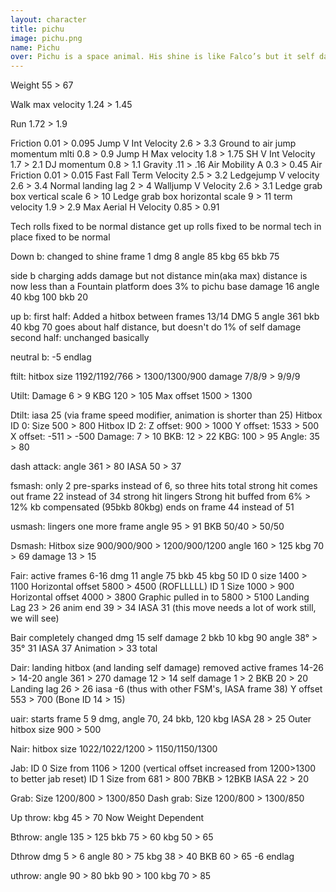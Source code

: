 ```yaml
---
layout: character
title: pichu
image: pichu.png
name: Pichu
over: Pichu is a space animal. His shine is like Falco’s but it self damages Pichu. His recovery is weakened to help him fit further in to his spacie archetype.
---
```


Weight 55 > 67

Walk max velocity 1.24 > 1.45

Run 1.72 > 1.9

Friction 0.01 > 0.095
Jump V Int Velocity 2.6 > 3.3
Ground to air jump momentum mlti 0.8 > 0.9
Jump H Max velocity 1.8 > 1.75
SH V Int Velocity 1.7 > 2.1
DJ momentum 0.8 > 1.1
Gravity .11 > .16
Air Mobility A 0.3 > 0.45
Air Friction 0.01 > 0.015
Fast Fall Term Velocity 2.5 > 3.2
Ledgejump V velocity 2.6 > 3.4
Normal landing lag 2 > 4
Walljump V Velocity 2.6 > 3.1
Ledge grab box vertical scale 6 > 10
Ledge grab box horizontal scale 9 > 11
term velocity 1.9 > 2.9
Max Aerial H Velocity 0.85 > 0.91

Tech rolls fixed to be normal distance
get up rolls fixed to be normal
tech in place fixed to be normal

Down b:
changed to shine
frame 1
dmg 8
angle 85
kbg 65
bkb 75

side b
charging adds damage but not distance
min(aka max) distance is now less than a Fountain platform
does 3% to pichu
base damage 16
angle 40
kbg 100
bkb 20

up b:
first half:
Added a hitbox between frames 13/14
DMG 5
angle 361
bkb 40
kbg 70
goes about half distance, but doesn't do 1% of self damage
second half:
unchanged basically

neutral b:
-5 endlag

ftilt:
hitbox size 1192/1192/766 > 1300/1300/900
damage 7/8/9 > 9/9/9

Utilt:
Damage 6 > 9
KBG 120 > 105
Max offset 1500 > 1300

Dtilt:
iasa 25 (via frame speed modifier, animation is shorter than 25)
Hitbox ID 0: Size 500 > 800
Hitbox ID 2:
Z offset: 900 > 1000
Y offset: 1533 > 500
X offset: -511 > -500
Damage: 7 > 10
BKB: 12 > 22
KBG: 100 > 95
Angle: 35 > 80

dash attack:
angle 361 > 80
IASA 50 > 37

fsmash:
only 2 pre-sparks instead of 6, so three hits total
strong hit comes out frame 22 instead of 34
strong hit lingers
Strong hit buffed from 6% > 12% kb compensated (95bkb 80kbg)
ends on frame 44 instead of 51

usmash:
lingers one more frame
angle 95 > 91
BKB 50/40 > 50/50

Dsmash:
Hitbox size 900/900/900 > 1200/900/1200
angle 160 > 125
kbg 70 > 69
damage 13 > 15

Fair:
active frames 6-16
dmg 11
angle 75
bkb 45
kbg 50
ID 0 size 1400 > 1100
Horizontal offset 5800 > 4500 (ROFLLLLL)
ID 1 Size 1000 > 900
Horizontal offset 4000 > 3800
Graphic pulled in to 5800 > 5100
Landing Lag 23 > 26
anim end 39 > 34
IASA 31
(this move needs a lot of work still, we will see)

Bair completely changed
dmg 15
self damage 2
bkb 10
kbg 90
angle 38° > 35°
31 IASA
37 Animation > 33 total

Dair:
landing hitbox (and landing self damage) removed
active frames 14-26 > 14-20
angle 361 > 270
damage 12 > 14
self damage 1 > 2
BKB 20 > 20
Landing lag 26 > 26
iasa -6 (thus with other FSM's, IASA frame 38)
Y offset 553 > 700
(Bone ID 14 > 15)

uair:
starts frame 5
9 dmg, angle 70, 24 bkb, 120 kbg
IASA 28 > 25
Outer hitbox size 900 > 500

Nair:
hitbox size 1022/1022/1200 > 1150/1150/1300

Jab:
ID 0 Size from 1106 > 1200
(vertical offset increased from 1200>1300 to better jab reset)
ID 1 Size from 681 > 800
7BKB > 12BKB
IASA 22 > 20

Grab:
Size 1200/800 > 1300/850
Dash grab:
Size 1200/800 > 1300/850

Up throw:
kbg 45 > 70
Now Weight Dependent


Bthrow:
angle 135 > 125
bkb 75 > 60
kbg 50 > 65

Dthrow
dmg 5 > 6
angle 80 > 75
kbg 38 > 40
BKB 60 > 65
-6 endlag

uthrow:
angle 90 > 80
bkb 90 > 100
kbg 70 > 85
